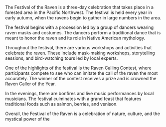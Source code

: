 The Festival of the Raven is a three-day celebration that takes place in a forested area in the Pacific Northwest. The festival is held every year in early autumn, when the ravens begin to gather in large numbers in the area.

The festival begins with a procession led by a group of dancers wearing raven masks and costumes. The dancers perform a traditional dance that is meant to honor the raven and its role in Native American mythology.

Throughout the festival, there are various workshops and activities that celebrate the raven. These include mask-making workshops, storytelling sessions, and bird-watching tours led by local experts.

One of the highlights of the festival is the Raven Calling Contest, where participants compete to see who can imitate the call of the raven the most accurately. The winner of the contest receives a prize and is crowned the Raven Caller of the Year.

In the evenings, there are bonfires and live music performances by local musicians. The festival culminates with a grand feast that features traditional foods such as salmon, berries, and venison.

Overall, the Festival of the Raven is a celebration of nature, culture, and the mystical power of the